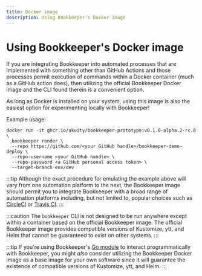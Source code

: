 ```yaml
---
title: Docker image
description: Using Bookkeeper's Docker image
---
```


# Using Bookkeeper's Docker image

If you are integrating Bookkeeper into automated processes that are implemented
with something other than GitHub Actions and those processes permit execution of
commands within a Docker container (much as a GitHub action does), then
utilizing the official Bookkeeper Docker image and the CLI found therein is a
convenient option.

As long as Docker is installed on your system, using this image is also the
easiest option for experimenting locally with Bookkeeper!

Example usage:

```shell
docker run -it ghcr.io/akuity/bookkeeper-prototype:v0.1.0-alpha.2-rc.8 \
  bookkeeper render \
  --repo https://github.com/<your GitHub handle>/bookkeeper-demo-deploy \
  --repo-username <your GitHub handle> \
  --repo-password <a GitHub personal access token> \
  --target-branch env/dev
```

:::tip
Although the exact procedure for emulating the example above will vary from one
automation platform to the next, the Bookkeeper image should permit you to
integrate Bookkeeper with a broad range of automation platforms including, but
not limited to, popular choices such as [CircleCI](https://circleci.com/) or
[Travis CI](https://www.travis-ci.com/).
:::

:::caution
The `bookkeeper` CLI is not designed to be run anywhere except within a
container based on the official Bookkeeper image. The official Bookkeeper image
provides compatible versions of Kustomize, ytt, and Helm that cannot be
guaranteed to exist on other systems.
:::

:::tip
If you're using Bookkeeper's [Go module](./go-module) to interact
programmatically with Bookkeeper, you might _also_ consider utilizing the
Bookkeeper Docker image as a base image for your own software since it will
guarantee the existence of compatible versions of Kustomize, ytt, and Helm. 
:::